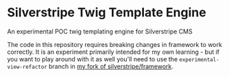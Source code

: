 # Silverstripe Twig Template Engine

An experimental POC twig templating engine for Silverstripe CMS

The code in this repository requires breaking changes in framework to work correctly. It is an experiment primarily intended for my own learning - but if you want to play around with it as well you'll need to use the `experimental-view-refactor` branch in [my fork of silverstripe/framework](https://github.com/GuySartorelli/silverstripe-framework/tree/experimental-view-refactor).
